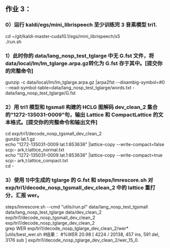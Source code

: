 ## 作业 3：

### 0）运行 kaldi/egs/mini_librispeech 至少训练完 3 音素模型 tri1.
cd ~/git/kaldi-master-cuda10.1/egs/mini_librispeech/s5  
./run.sh  

### 1）此时你的 data/lang_nosp_test_tglarge 中无 G.fst 文件，将 data/local/lm/lm_tglarge.arpa.gz转化为 G.fst 存于其中。[提交你的完整命令]
gunzip -c data/local/lm/lm_tglarge.arpa.gz |arpa2fst --disambig-symbol=#0 --read-symbol-table=data/lang_nosp_test_tglarge/words.txt - data/lang_nosp_test_tglarge/G.fst  

### 2）用 tri1 模型和 tgsmall 构建的 HCLG 图解码 dev_clean_2 集合的“1272-135031-0009”句，输出 Lattice 和 CompactLattice 的文本格式。[提交你的完整命令和输出文件]
cd exp/tri1/decode_nosp_tgsmall_dev_clean_2  
gunzip  lat.1.gz  
echo "1272-135031-0009 lat.1:853636" |lattice-copy --write-compact=false scp:- ark,t:lattice_normal.txt     
echo "1272-135031-0009 lat.1:853636" |lattice-copy --write-compact=true scp:- ark,t:lattice_compact.txt       
cd -

### 3）使用 1)中生成的 tglarge 的 G.fst 和 steps/lmrescore.sh 对exp/tri1/decode_nosp_tgsmall_dev_clean_2 中的 lattice 重打分，汇报 wer。
steps/lmrescore.sh --cmd "utils/run.pl" data/lang_nosp_test_tgsmall data/lang_nosp_test_tglarge data/dev_clean_2 exp/tri1/decode_nosp_tgsmall_dev_clean_2 exp/tri1/decode_nosp_tglarge_dev_clean_2  
grep WER exp/tri1/decode_nosp_tglarge_dev_clean_2/wer* |utils/best_wer.sh
#结果：
#%WER 20.98 [ 4224 / 20138, 457 ins, 591 del, 3176 sub ] exp/tri1/decode_nosp_tglarge_dev_clean_2/wer_15_0.